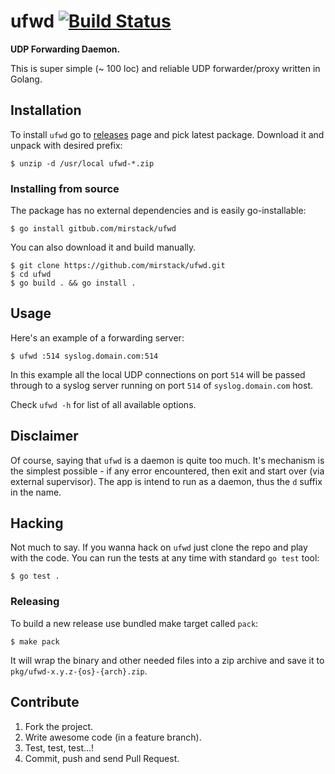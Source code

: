 # ufwd [![Build Status](https://travis-ci.org/mirstack/ufwd.png?branch=master)](https://travis-ci.org/mirstack/ufwd)

**UDP Forwarding Daemon.**

This is super simple (~ 100 loc) and reliable UDP forwarder/proxy written in Golang.

## Installation

To install `ufwd` go to [releases][releases] page and pick latest package. Download
it and unpack with desired prefix:

    $ unzip -d /usr/local ufwd-*.zip

[releases]: https://github.com/mirstack/ufwd/releases

### Installing from source

The package has no external dependencies and is easily go-installable:

    $ go install gitbub.com/mirstack/ufwd

You can also download it and build manually.

    $ git clone https://github.com/mirstack/ufwd.git
    $ cd ufwd
    $ go build . && go install .

## Usage

Here's an example of a forwarding server:

    $ ufwd :514 syslog.domain.com:514

In this example all the local UDP connections on port `514` will be passed through to
a syslog server running on port `514` of `syslog.domain.com` host.

Check `ufwd -h` for list of all available options.

## Disclaimer

Of course, saying that `ufwd` is a daemon is quite too much. It's mechanism is the simplest
possible - if any error encountered, then exit and start over (via external supervisor).
The app is intend to run as a daemon, thus the `d` suffix in the name.

## Hacking

Not much to say. If you wanna hack on `ufwd` just clone the repo and play with the
code. You can run the tests at any time with standard `go test` tool:

    $ go test .

### Releasing

To build a new release use bundled make target called `pack`:

    $ make pack

It will wrap the binary and other needed files into a zip archive and save
it to `pkg/ufwd-x.y.z-{os}-{arch}.zip`.

## Contribute

1. Fork the project.
2. Write awesome code (in a feature branch).
3. Test, test, test...!
4. Commit, push and send Pull Request.

